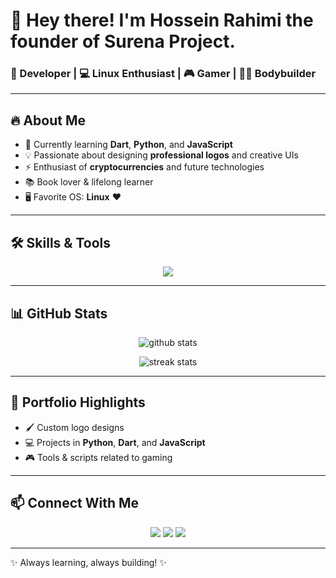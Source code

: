 # 👋 Hey there! I'm Hossein Rahimi the founder of Surena Project.

### 🚀 Developer | 💻 Linux Enthusiast | 🎮 Gamer | 🏋️‍♂️ Bodybuilder

---

## 🔥 About Me
- 🌱 Currently learning **Dart**, **Python**, and **JavaScript**
- 💡 Passionate about designing **professional logos** and creative UIs
- ⚡ Enthusiast of **cryptocurrencies** and future technologies
- 📚 Book lover & lifelong learner
- 🖥 Favorite OS: **Linux** ❤️

---

## 🛠 Skills & Tools

<p align="center">
  <img src="https://skillicons.dev/icons?i=python,dart,js,html,css,linux,git,github,vscode,figma" />
</p>

---

## 📊 GitHub Stats

<p align="center">
  <img src="https://github-readme-stats.vercel.app/api?username=Hossein&show_icons=true&theme=radical" alt="github stats" />
</p>

<p align="center">
  <img src="https://github-readme-streak-stats.herokuapp.com/?user=Hossein&theme=radical" alt="streak stats" />
</p>

---

## 🎨 Portfolio Highlights
- 🖌 Custom logo designs
- 💻 Projects in **Python**, **Dart**, and **JavaScript**
- 🎮 Tools & scripts related to gaming

---

## 📫 Connect With Me
<p align="center">
  <a href="https://github.com/surenaprojects"><img src="https://img.shields.io/badge/GitHub-000?style=for-the-badge&logo=github&logoColor=white" /></a>
  <a href="https://t.me/surenaprojects"><img src="https://img.shields.io/badge/Telegram-2CA5E0?style=for-the-badge&logo=telegram&logoColor=white" /></a>
  <a href="mailto:surenaprojects@gmail.com"><img src="https://img.shields.io/badge/Email-D14836?style=for-the-badge&logo=gmail&logoColor=white" /></a>
</p>

---
✨ Always learning, always building! ✨

